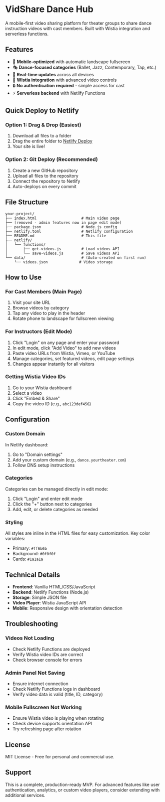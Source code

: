 # VidShare Dance Hub
<!-- Last updated: 2025-02-01 -->

A mobile-first video sharing platform for theater groups to share dance instruction videos with cast members. Built with Wistia integration and serverless functions.

## Features

- 📱 **Mobile-optimized** with automatic landscape fullscreen
- 🎭 **Dance-focused categories** (Ballet, Jazz, Contemporary, Tap, etc.)
- 🔄 **Real-time updates** across all devices
- 🎥 **Wistia integration** with advanced video controls
- 🔒 **No authentication required** - simple access for cast
- ⚡ **Serverless backend** with Netlify Functions

## Quick Deploy to Netlify

### Option 1: Drag & Drop (Easiest)
1. Download all files to a folder
2. Drag the entire folder to [Netlify Deploy](https://app.netlify.com/drop)
3. Your site is live!

### Option 2: Git Deploy (Recommended)
1. Create a new GitHub repository
2. Upload all files to the repository
3. Connect the repository to Netlify
4. Auto-deploys on every commit

## File Structure

```
your-project/
├── index.html                    # Main video page
├── [removed - admin features now in page edit mode]  
├── package.json                  # Node.js config
├── netlify.toml                  # Netlify configuration
├── README.md                     # This file
├── netlify/
│   └── functions/
│       ├── get-videos.js         # Load videos API
│       └── save-videos.js        # Save videos API
└── data/                         # (Auto-created on first run)
    └── videos.json              # Video storage
```

## How to Use

### For Cast Members (Main Page)
1. Visit your site URL
2. Browse videos by category
3. Tap any video to play in the header
4. Rotate phone to landscape for fullscreen viewing

### For Instructors (Edit Mode)
1. Click "Login" on any page and enter your password
2. In edit mode, click "Add Video" to add new videos
3. Paste video URLs from Wistia, Vimeo, or YouTube
4. Manage categories, set featured videos, edit page settings
5. Changes appear instantly for all visitors

### Getting Wistia Video IDs
1. Go to your Wistia dashboard
2. Select a video
3. Click "Embed & Share"
4. Copy the video ID (e.g., `abc123def456`)

## Configuration

### Custom Domain
In Netlify dashboard:
1. Go to "Domain settings"
2. Add your custom domain (e.g., `dance.yourtheater.com`)
3. Follow DNS setup instructions

### Categories
Categories can be managed directly in edit mode:
1. Click "Login" and enter edit mode
2. Click the "+" button next to categories
3. Add, edit, or delete categories as needed

### Styling
All styles are inline in the HTML files for easy customization. Key color variables:
- Primary: `#ff6b6b`
- Background: `#0f0f0f`
- Cards: `#1a1a1a`

## Technical Details

- **Frontend**: Vanilla HTML/CSS/JavaScript
- **Backend**: Netlify Functions (Node.js)
- **Storage**: Simple JSON file
- **Video Player**: Wistia JavaScript API
- **Mobile**: Responsive design with orientation detection

## Troubleshooting

### Videos Not Loading
- Check Netlify Functions are deployed
- Verify Wistia video IDs are correct
- Check browser console for errors

### Admin Panel Not Saving
- Ensure internet connection
- Check Netlify Functions logs in dashboard
- Verify video data is valid (title, ID, category)

### Mobile Fullscreen Not Working
- Ensure Wistia video is playing when rotating
- Check device supports orientation API
- Try refreshing page after rotation

## License

MIT License - Free for personal and commercial use.

## Support

This is a complete, production-ready MVP. For advanced features like user authentication, analytics, or custom video players, consider extending with additional services.